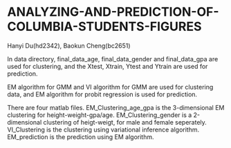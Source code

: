 # ANALYZING-AND-PREDICTION-OF-COLUMBIA-STUDENTS-FIGURES
Hanyi Du(hd2342), Baokun Cheng(bc2651)

In data directory, final_data_age, final_data_gender and final_data_gpa are used for clustering, and the Xtest, Xtrain, Ytest and Ytrain are used for prediction.

EM algorithm for GMM and VI algorithm for GMM are used for clustering data, and EM algorithm for probit regression is used for prediction. 

There are four matlab files. EM_Clustering_age_gpa is the 3-dimensional EM clustering for height-weight-gpa/age. EM_Clustering_gender is a 2-dimensional clustering of heigt-weigt, for male and female seperately. VI_Clustering is the clustering using variational inference algorithm. EM_prediction is the prediction using EM algorithm.
